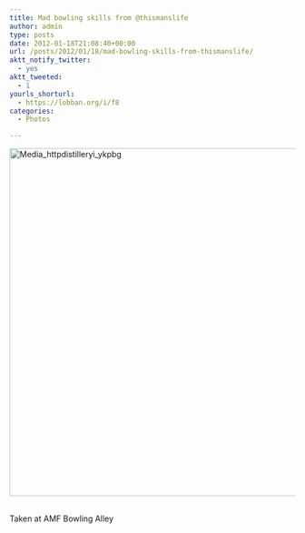 ```yaml
---
title: Mad bowling skills from @thismanslife
author: admin
type: posts
date: 2012-01-18T21:08:40+00:00
url: /posts/2012/01/18/mad-bowling-skills-from-thismanslife/
aktt_notify_twitter:
  - yes
aktt_tweeted:
  - 1
yourls_shorturl:
  - https://lobban.org/i/f8
categories:
  - Photos

---
```

<div class='posterous_autopost'>
  <a href="http://instagr.am/p/iXDRL/"></p> 
  
  <div class='p_embed p_image_embed'>
    <a href="http://getfile6.posterous.com/getfile/files.posterous.com/nonimage/CHuAzqtphmEsbmaqFwdHtcwdzaJgBoCsAteowFsBpmDfJawvcExHfookDcAD/media_httpdistilleryi_ykpbg.jpg.scaled1000.jpg"><img alt="Media_httpdistilleryi_ykpbg" height="612" src="https://getfile6.posterous.com/getfile/files.posterous.com/nonimage/CHuAzqtphmEsbmaqFwdHtcwdzaJgBoCsAteowFsBpmDfJawvcExHfookDcAD/media_httpdistilleryi_ykpbg.jpg.scaled1000.jpg" width="612" /></a>
  </div>
  
  <p>
    </a><br />Taken at AMF Bowling Alley</div>